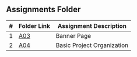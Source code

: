 ##  Assignments Folder

|   #   | Folder Link | Assignment Description |
| :---: | ----------- | ---------------------- |
|   1    |  [A03](https://github.com/gramcracker40/gramcracker40/files/7073068/A03_OOP.zip)  |  Banner Page  |
|   2    |  [A04](A03.cpp)  |   Basic Project Organization  |
